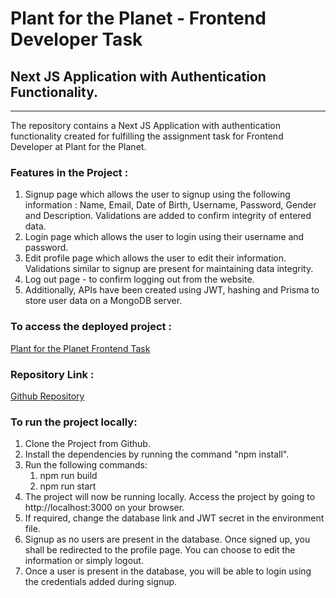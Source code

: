 # Plant for the Planet - Frontend Developer Task

## Next JS Application with Authentication Functionality.

---

The repository contains a Next JS Application with authentication functionality created for fulfilling the assignment task for Frontend Developer at Plant for the Planet.

### Features in the Project :

1. Signup page which allows the user to signup using the following information : Name, Email, Date of Birth, Username, Password, Gender and Description. Validations are added to confirm integrity of entered data.
2. Login page which allows the user to login using their username and password.
3. Edit profile page which allows the user to edit their information. Validations similar to signup are present for maintaining data integrity.
4. Log out page - to confirm logging out from the website.
5. Additionally, APIs have been created using JWT, hashing and Prisma to store user data on a MongoDB server.

### To access the deployed project :

[Plant for the Planet Frontend Task](https://plant-for-the-planet-task.vercel.app/)

### Repository Link : 

[Github Repository](https://github.com/roshith-prakash/Plant-for-the-Planet-Task)

### To run the project locally:

1. Clone the Project from Github.
2. Install the dependencies by running the command "npm install".
3. Run the following commands:
   1. npm run build
   2. npm run start
4. The project will now be running locally. Access the project by going to http://localhost:3000 on your browser.
5. If required, change the database link and JWT secret in the environment file.
6. Signup as no users are present in the database. Once signed up, you shall be redirected to the profile page. You can choose to edit the information or simply logout.
7. Once a user is present in the database, you will be able to login using the credentials added during signup. 